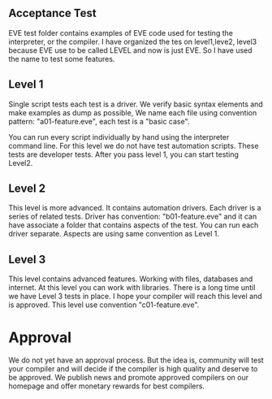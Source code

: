 ## Acceptance Test

EVE test folder contains examples of EVE code used for testing the interpreter, or the compiler. I have organized the tes on level1,leve2, level3 because EVE use to be called LEVEL and now is just EVE. So I have used the name to test some features.

## Level 1

Single script tests each test is a driver. We verify basic syntax elements and make examples as dump as possible, We name each file using convention pattern: "a01-feature.eve", each test is a "basic case". 

You can run every script individually by hand using the interpreter command line. For this level we do not have test automation scripts. These tests are developer tests. After you pass level 1, you can start testing Level2. 

## Level 2

This level is more advanced. It contains automation drivers. Each driver is a series of related tests. Driver has convention: "b01-feature.eve" and it can have associate a folder that contains aspects of the test. You can run each driver separate. Aspects are using same convention as Level 1.


## Level 3

This level contains advanced features. Working with files, databases and internet. At this level you can work with libraries. There is a long time until we have Level 3 tests in place. I hope your compiler will reach this level and is approved. This level use convention "c01-feature.eve".

# Approval

We do not yet have an approval process. But the idea is, community will test your compiler and will decide if the compiler is high quality and deserve to be approved. We publish news and promote approved compilers on our homepage and offer monetary rewards for best compilers.


